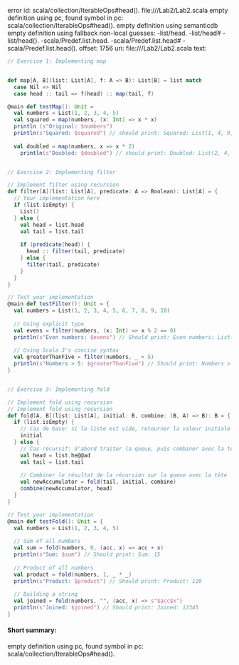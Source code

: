 error id: scala/collection/IterableOps#head().
file://<WORKSPACE>/Lab2/Lab2.scala
empty definition using pc, found symbol in pc: scala/collection/IterableOps#head().
empty definition using semanticdb
empty definition using fallback
non-local guesses:
	 -list/head.
	 -list/head#
	 -list/head().
	 -scala/Predef.list.head.
	 -scala/Predef.list.head#
	 -scala/Predef.list.head().
offset: 1756
uri: file://<WORKSPACE>/Lab2/Lab2.scala
text:
```scala
// Exercice 1: Implementing map


def map[A, B](list: List[A], f: A => B): List[B] = list match
  case Nil => Nil
  case head :: tail => f(head) :: map(tail, f)

@main def testMap(): Unit =
  val numbers = List(1, 2, 3, 4, 5)
  val squared = map(numbers, (x: Int) => x * x)
  println (s"Original: $numbers")
  println(s"Squared: $squared") // should print: Squared: List(1, 4, 9, 16, 25)
  
  val doubled = map(numbers, x => x * 2)
    println(s"Doubled: $doubled") // should print: Doubled: List(2, 4, 6, 8, 10)


// Exercice 2: Implementing filter

// Implement filter using recursion
def filter[A](list: List[A], predicate: A => Boolean): List[A] = {
  // Your implementation here
  if (list.isEmpty) {
    List()
  } else {
    val head = list.head
    val tail = list.tail
    
    if (predicate(head)) {
      head :: filter(tail, predicate)
    } else {
      filter(tail, predicate)
    }
  }
}

// Test your implementation
@main def testFilter(): Unit = {
  val numbers = List(1, 2, 3, 4, 5, 6, 7, 8, 9, 10)
  
  // Using explicit type
  val evens = filter(numbers, (x: Int) => x % 2 == 0)
  println(s"Even numbers: $evens") // Should print: Even numbers: List(2, 4, 6, 8, 10)
  
  // Using Scala 3's concise syntax
  val greaterThanFive = filter(numbers, _ > 5)
  println(s"Numbers > 5: $greaterThanFive") // Should print: Numbers > 5: List(6, 7, 8, 9, 10)
}


// Exercice 3: Implementing fold

// Implement fold using recursion
// Implement fold using recursion
def fold[A, B](list: List[A], initial: B, combine: (B, A) => B): B = {
  if (list.isEmpty) {
    // Cas de base: si la liste est vide, retourner la valeur initiale
    initial
  } else {
    // Cas récursif: d'abord traiter la queue, puis combiner avec la tête
    val head = list.he@@ad
    val tail = list.tail
    
    // Combiner le résultat de la récursion sur la queue avec la tête
    val newAccumulator = fold(tail, initial, combine)
    combine(newAccumulator, head)
  }
}

// Test your implementation
@main def testFold(): Unit = {
  val numbers = List(1, 2, 3, 4, 5)
  
  // Sum of all numbers
  val sum = fold(numbers, 0, (acc, x) => acc + x)
  println(s"Sum: $sum") // Should print: Sum: 15
  
  // Product of all numbers
  val product = fold(numbers, 1, _ * _)
  println(s"Product: $product") // Should print: Product: 120
  
  // Building a string
  val joined = fold(numbers, "", (acc, x) => s"$acc$x")
  println(s"Joined: $joined") // Should print: Joined: 12345
}
```


#### Short summary: 

empty definition using pc, found symbol in pc: scala/collection/IterableOps#head().
